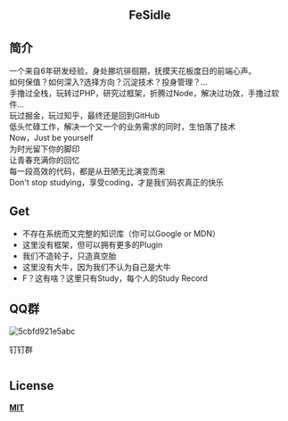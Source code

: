 
<h2 align="center">
<br>
  <img :src="$withBase('images/logo.png')" width="80" />
  <br>
FeSidle</h2>



## 简介

一个来自6年研发经验，身处挪坑徘徊期，抚摸天花板度日的前端心声。  
如何保值？如何深入?选择方向？沉淀技术？投身管理？...  
手撸过全栈，玩转过PHP，研究过框架，折腾过Node，解决过功效，手撸过软件...  
玩过掘金，玩过知乎，最终还是回到GitHub  
低头忙碌工作，解决一个又一个的业务需求的同时，生怕落了技术  
Now，Just be yourself  
为时光留下你的脚印  
让青春充满你的回忆  
每一段高效的代码，都是从丑陋无比演变而来  
Don't stop studying，享受coding，才是我们码农真正的快乐  

## Get  

- 不存在系统而又完整的知识库（你可以Google or MDN）
- 这里没有框架，但可以拥有更多的Plugin
- 我们不造轮子，只造真空胎
- 这里没有大牛，因为我们不认为自己是大牛
- F？这有啥？这里只有Study，每个人的Study Record

## QQ群

![5cbfd921e5abc](https://i.loli.net/2019/04/24/5cbfd921e5abc.png)

钉钉群

<img :src="$withBase('images/ding.jpg')" width="140" /> 



## License


[**MIT**](https://github.com/fewalksideways/FeSidle/blob/master/LICENSE)

